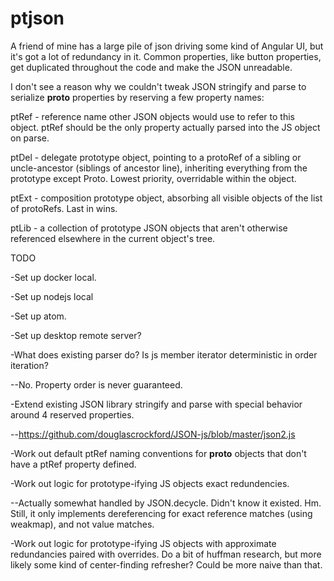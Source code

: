 # ptjson

A friend of mine has a large pile of json driving some kind of Angular UI, but it's got a lot of redundancy in it. Common properties, like button properties, get duplicated throughout the code and make the JSON unreadable.

I don't see a reason why we couldn't tweak JSON stringify and parse to serialize __proto__ properties by reserving a few property names:

ptRef - reference name other JSON objects would use to refer to this object. ptRef should be the only property actually parsed into the JS object on parse.

ptDel - delegate prototype object, pointing to a protoRef of a sibling or uncle-ancestor (siblings of ancestor line), inheriting everything from the prototype except Proto<Properties>. Lowest priority, overridable within the object. 

ptExt - composition prototype object, absorbing all visible objects of the list of protoRefs. Last in wins.

ptLib - a collection of prototype JSON objects that aren't otherwise referenced elsewhere in the current object's tree.

TODO

-Set up docker local.

-Set up nodejs local

-Set up atom.

-Set up desktop remote server?



-What does existing parser do? Is js member iterator deterministic in order iteration?

--No. Property order is never guaranteed.

-Extend existing JSON library stringify and parse with special behavior around 4 reserved properties. 

--https://github.com/douglascrockford/JSON-js/blob/master/json2.js



-Work out default ptRef naming conventions for __proto__ objects that don't have a ptRef property defined.



-Work out logic for prototype-ifying JS objects exact redundencies.

--Actually somewhat handled by JSON.decycle. Didn't know it existed. Hm. Still, it only implements dereferencing for exact reference 
matches (using weakmap), and not value matches.

-Work out logic for prototype-ifying JS objects with approximate redundancies paired with overrides. Do a bit of huffman research, but 
more likely some kind of center-finding refresher? Could be more naive than that.




